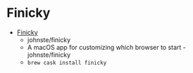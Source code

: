 # Finicky
- [Finicky](https://github.com/johnste/finicky)
  -  johnste/finicky 
  - A macOS app for customizing which browser to start - johnste/finicky
  - `brew cask install finicky`
